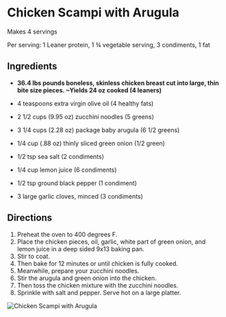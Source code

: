 # Chicken Scampi with Arugula

 

Makes 4 servings 

Per serving: 
1 Leaner protein, 
1 ¾ vegetable serving, 
3 condiments, 
1 fat 

## Ingredients
* **36.4 lbs pounds boneless, skinless chicken breast cut into large, thin bite size pieces. ~Yields 24 oz cooked (4 leaners)**

* 4 teaspoons extra virgin olive oil (4 healthy fats)
* 2 1/2 cups (9.95 oz) zucchini noodles (5 greens)
* 3 1/4 cups (2.28 oz) package baby arugula (6 1/2 greens)
* 1/4 cup (.88 oz) thinly sliced green onion (1/2 green) 
* 1/2 tsp sea salt (2 condiments)
* 1/4 cup lemon juice (6 condiments)
* 1/2 tsp ground black pepper (1 condiment)
* 3 large garlic cloves, minced (3 condiments)

## Directions
1. Preheat the oven to 400 degrees F. 
2. Place the chicken pieces, oil, garlic, white part of green onion, and lemon juice in a deep sided 9x13 baking pan. 
3. Stir to coat. 
4. Then bake for 12 minutes or until chicken is fully cooked. 
5. Meanwhile, prepare your zucchini noodles. 
6. Stir the arugula and green onion into the chicken. 
7. Then toss the chicken mixture with the zucchini noodles. 
8. Sprinkle with salt and pepper. Serve hot on a large platter.

![Chicken Scampi with Arugula](./Chicken%20Scampi%20with%20Arugula.png)

